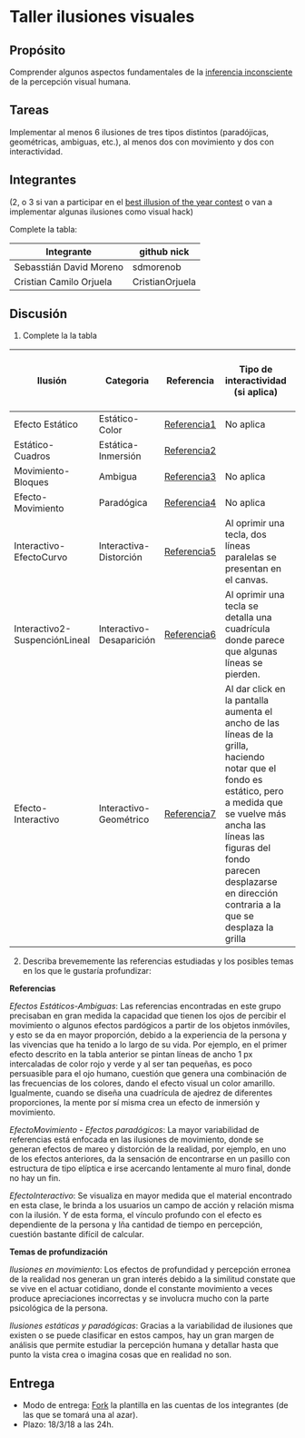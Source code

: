 # Taller ilusiones visuales

## Propósito

Comprender algunos aspectos fundamentales de la [inferencia inconsciente](https://github.com/VisualComputing/Cognitive) de la percepción visual humana.

## Tareas

Implementar al menos 6 ilusiones de tres tipos distintos (paradójicas, geométricas, ambiguas, etc.), al menos dos con movimiento y dos con interactividad.

## Integrantes
(2, o 3 si van a participar en el [best illusion of the year contest](illusionoftheyear.com) o van a implementar algunas ilusiones como visual hack)

Complete la tabla:

| 		Integrante 			| github nick     |
|---------------------------|-----------------|
| Sebasstián David Moreno   | sdmorenob       |
| Cristian Camilo Orjuela   | CristianOrjuela |

## Discusión

1. Complete la la tabla

| Ilusión         | Categoria     | Referencia         |  Tipo de interactividad (si aplica)  | URL código base (si aplica) |
|---------------- |---------------|--------------------|--------------------------------------|-----------------------------|
|Efecto Estático  |Estático-Color |[Referencia1](https://decoracion.trendencias.com/iluminacion/efectos-visuales-aprovecha-los-colores)                    | No aplica                            |                             |
|Estático-Cuadros |Estática-Inmersión|[Referencia2](https://www.wikiart.org/uk/bridzhet-rayli/movement-in-squares-1961) |                                    |                          |                             |
|Movimiento-Bloques|Ambigua|[Referencia3](https://magnet.xataka.com/ciencia/13-ilusiones-visuales-que-haran-que-tu-cabeza-explote)|No aplica  |                                   |
|Efecto-Movimiento|Paradógica|[Referencia4](http://new.math.uiuc.edu/public403/perspective/alberti/alberti.html)|No aplica |               |
|Interactivo-EfectoCurvo|Interactiva-Distorción|[Referencia5](https://verne.elpais.com/verne/2016/01/27/articulo/1453897011_477533.html)|Al oprimir una tecla, dos líneas paralelas se presentan en el canvas. |               |
|Interactivo2-SuspenciónLineal|Interactivo-Desaparición|[Referencia6](http://visualcomputing.github.io/Cognitive/#/5/5)|Al oprimir una tecla se detalla una cuadrícula donde parece que algunas líneas se pierden. |               |
|Efecto-Interactivo|Interactivo-Geométrico|[Referencia7](https://www.youtube.com/watch?v=9X59yfCNyRQ)|Al dar click en la pantalla aumenta el ancho de las líneas de la grilla, haciendo notar que el fondo es estático, pero a medida que se vuelve más ancha las líneas las figuras del fondo parecen desplazarse en dirección contraria a la que se desplaza la grilla|       |


2. Describa brevememente las referencias estudiadas y los posibles temas en los que le gustaría profundizar:

  **Referencias**

 *Efectos Estáticos-Ambiguas*: Las referencias encontradas en este grupo precisaban en gran medida la capacidad que tienen los ojos de percibir el movimiento o algunos efectos pardógicos a partir de los objetos inmóviles, y esto se da en mayor proporción, debido a la experiencia de la persona y las vivencias que ha tenido a lo largo de su vida. Por ejemplo, en el primer efecto descrito en la tabla anterior se pintan líneas de ancho 1 px intercaladas de color rojo y verde y al ser tan pequeñas, es poco persuasible para el ojo humano, cuestión que genera una combinación de las frecuencias de los colores, dando el efecto visual un color amarillo. Igualmente, cuando se diseña una cuadrícula de ajedrez de diferentes proporciones, la mente por sí misma crea un efecto de inmersión y movimiento.
 
 *EfectoMovimiento - Efectos paradógicos*: La mayor variabilidad de referencias está enfocada en las ilusiones de movimiento, donde se generan efectos de mareo y distorción de la realidad, por ejemplo, en uno de los efectos anteriores, da la sensación de encontrarse en un pasillo con estructura de tipo elíptica e irse acercando lentamente al muro final, donde no hay un fin.
 
*EfectoInteractivo*: Se visualiza en mayor medida que el material encontrado en esta clase, le brinda a los usuarios un campo de acción y relación misma con la ilusión. Y de esta forma, el vínculo profundo con el efecto es dependiente de la persona y lña cantidad de tiempo en percepción, cuestión bastante difícil de calcular.

  **Temas de profundización**
  
  *Ilusiones en movimiento*: Los efectos de profundidad y percepción erronea de la realidad nos generan un gran interés debido a la similitud constate que se vive en el actuar cotidiano, donde el constante movimiento a veces produce apreciaciones incorrectas y se involucra mucho con la parte psicológica de la persona. 

  *Ilusiones estáticas y paradógicas*: Gracias a la variabilidad de ilusiones que existen o se puede clasificar en estos campos, hay un gran margen de análisis que permite estudiar la percepción humana y detallar hasta que punto la vista crea o imagina cosas que en realidad no son.

## Entrega

* Modo de entrega: [Fork](https://help.github.com/articles/fork-a-repo/) la plantilla en las cuentas de los integrantes (de las que se tomará una al azar).
* Plazo: 18/3/18 a las 24h.
